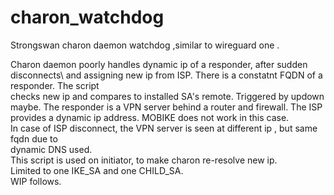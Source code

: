 # charon_watchdog
Strongswan charon daemon watchdog ,similar to wireguard one  .

Charon daemon poorly handles dynamic ip of a responder, after sudden disconnects\\
and assigning new ip from ISP. There is a constatnt FQDN of a responder. The script  
checks new ip and compares to installed SA's remote. Triggered by updown maybe. 
  The responder is a VPN server behind a router and firewall. The ISP provides a dynamic
ip address. MOBIKE does not work in this case.  
  In case of ISP disconnect, the VPN server is seen at different ip , but same fqdn due to  
dynamic DNS used.  
  This script is used on initiator, to make charon re-resolve new ip.  
Limited to one IKE_SA and one CHILD_SA.  
WIP follows.  
